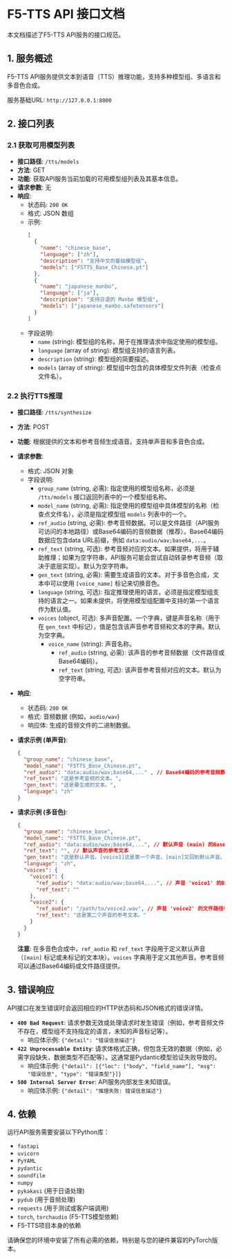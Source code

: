 # F5-TTS API 接口文档

本文档描述了F5-TTS API服务的接口规范。

## 1. 服务概述

F5-TTS API服务提供文本到语音（TTS）推理功能，支持多种模型组、多语言和多音色合成。

服务基础URL: `http://127.0.0.1:8000`

## 2. 接口列表

### 2.1 获取可用模型列表

-   **接口路径**: `/tts/models`
-   **方法**: GET
-   **功能**: 获取API服务当前加载的可用模型组列表及其基本信息。
-   **请求参数**: 无
-   **响应**:
    -   状态码: `200 OK`
    -   格式: JSON 数组
    -   示例:
        ```json
        [
          {
            "name": "chinese_base",
            "language": ["zh"],
            "description": "支持中文的基础模型组",
            "models": ["F5TTS_Base_Chinese.pt"]
          },
          {
            "name": "japanese_manbo",
            "language": ["ja"],
            "description": "支持日语的 Manbo 模型组",
            "models": ["japanese_manbo.safetensors"]
          }
        ]
        ```
    -   字段说明:
        -   `name` (string): 模型组的名称，用于在推理请求中指定使用的模型组。
        -   `language` (array of string): 模型组支持的语言列表。
        -   `description` (string): 模型组的简要描述。
        -   `models` (array of string): 模型组中包含的具体模型文件列表（检查点文件名）。

### 2.2 执行TTS推理

-   **接口路径**: `/tts/synthesize`
-   **方法**: POST
-   **功能**: 根据提供的文本和参考音频生成语音。支持单声音和多音色合成。
-   **请求参数**:
    -   格式: JSON 对象
    -   字段说明:
        -   `group_name` (string, 必需): 指定使用的模型组名称，必须是 `/tts/models` 接口返回列表中的一个模型组名称。
        -   `model_name` (string, 必需): 指定使用的模型组中具体模型的名称（检查点文件名），必须是指定模型组 `models` 列表中的一个。
        -   `ref_audio` (string, 必需): 参考音频数据。可以是文件路径（API服务可访问的本地路径）或Base64编码的音频数据（推荐）。Base64编码数据应包含data URL前缀，例如 `data:audio/wav;base64,...`。
        -   `ref_text` (string, 可选): 参考音频对应的文本。如果提供，将用于辅助推理；如果为空字符串，API服务可能会尝试自动转录参考音频（取决于底层实现）。默认为空字符串。
        -   `gen_text` (string, 必需): 需要生成语音的文本。对于多音色合成，文本中可以使用 `[voice_name]` 标记来切换音色。
        -   `language` (string, 可选): 指定推理使用的语言。必须是指定模型组支持的语言之一。如果未提供，将使用模型组配置中支持的第一个语言作为默认值。
        -   `voices` (object, 可选): 多声音配置。一个字典，键是声音名称（用于在 `gen_text` 中标记），值是包含该声音参考音频和文本的字典。默认为空字典。
            -   `voice_name` (string): 声音名称。
                -   `ref_audio` (string, 必需): 该声音的参考音频数据（文件路径或Base64编码）。
                -   `ref_text` (string, 可选): 该声音参考音频对应的文本。默认为空字符串。

-   **响应**:
    -   状态码: `200 OK`
    -   格式: 音频数据 (例如，`audio/wav`)
    -   响应体: 生成的音频文件的二进制数据。

-   **请求示例 (单声音)**:
    ```json
    {
      "group_name": "chinese_base",
      "model_name": "F5TTS_Base_Chinese.pt",
      "ref_audio": "data:audio/wav;base64,..." , // Base64编码的参考音频数据
      "ref_text": "这是参考音频的文本。",
      "gen_text": "这是要生成的文本。",
      "language": "zh"
    }
    ```

-   **请求示例 (多音色)**:
    ```json
    {
      "group_name": "chinese_base",
      "model_name": "F5TTS_Base_Chinese.pt",
      "ref_audio": "data:audio/wav;base64,...", // 默认声音 (main) 的Base64参考音频
      "ref_text": "", // 默认声音的参考文本
      "gen_text": "这是默认声音。[voice1]这是第一个声音。[main]又回到默认声音。",
      "language": "zh",
      "voices": {
        "voice1": {
          "ref_audio": "data:audio/wav;base64,...", // 声音 'voice1' 的Base64参考音频
          "ref_text": ""
        },
        "voice2": {
          "ref_audio": "/path/to/voice2.wav", // 声音 'voice2' 的文件路径参考音频
          "ref_text": "这是第二个声音的参考文本。"
        }
      }
    }
    ```
    **注意**: 在多音色合成中，`ref_audio` 和 `ref_text` 字段用于定义默认声音（`[main]` 标记或未标记的文本块）。`voices` 字典用于定义其他声音。参考音频可以通过Base64编码或文件路径提供。

## 3. 错误响应

API接口在发生错误时会返回相应的HTTP状态码和JSON格式的错误详情。

-   **`400 Bad Request`**: 请求参数无效或处理请求时发生错误（例如，参考音频文件不存在，模型组不支持指定的语言，未知的声音标记等）。
    -   响应体示例: `{"detail": "错误信息描述"}`
-   **`422 Unprocessable Entity`**: 请求体格式正确，但包含无效的数据（例如，必需字段缺失，数据类型不匹配等）。这通常是Pydantic模型验证失败导致的。
    -   响应体示例: `{"detail": [{"loc": ["body", "field_name"], "msg": "错误信息", "type": "错误类型"}]}`
-   **`500 Internal Server Error`**: API服务内部发生未知错误。
    -   响应体示例: `{"detail": "推理失败: 错误信息描述"}`

## 4. 依赖

运行API服务需要安装以下Python库：

-   `fastapi`
-   `uvicorn`
-   `PyYAML`
-   `pydantic`
-   `soundfile`
-   `numpy`
-   `pykakasi` (用于日语处理)
-   `pydub` (用于音频处理)
-   `requests` (用于测试或客户端调用)
-   `torch`, `torchaudio` (F5-TTS模型依赖)
-   F5-TTS项目本身的依赖

请确保您的环境中安装了所有必需的依赖，特别是与您的硬件兼容的PyTorch版本。
